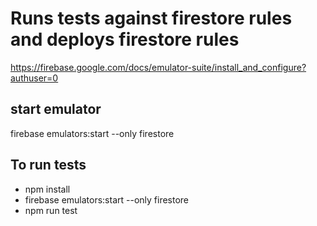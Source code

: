 # Runs tests against firestore rules and deploys firestore rules

https://firebase.google.com/docs/emulator-suite/install_and_configure?authuser=0


## start emulator
firebase emulators:start --only firestore

## To run tests

- npm install
- firebase emulators:start --only firestore
- npm run test